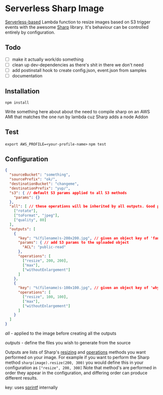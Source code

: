 # Serverless Sharp Image
[Serverless-based](https://www.github.com/serverless/serverless) Lambda function to resize images based on S3 trigger events with the awesome [Sharp](https://github.com/lovell/sharp) library. It's behaviour can be controlled entirely by configuration.

## Todo
- [ ] make it actually work/do something
- [ ] clean up dev-dependencies as there's shit in there we don't need
- [ ] add postinstall hook to create config.json, event.json from samples
- [ ] documentation

## Installation

`npm install`

Write something here about about the need to compile sharp on an AWS AMI that matches the one run by lambda cuz Sharp adds a node Addon

## Test

`export AWS_PROFILE=<your-profile-name>`
`npm test`

## Configuration

```json
{
  "sourceBucket": "something",
  "sourcePrefix": "ok/",
  "destinationBucket": "changeme",
  "destinationPrefix": "yup/",
  "s3": { // default S3 params applied to all S3 methods
    "params": {}
  },
  "all": [ // these operations will be inherited by all outputs. Good place to specify the file format and quality.
    ["rotate"],
    ["toFormat", "jpeg"],
    ["quality", 80]
  ],
  "outputs": [
    {
      "key": "%(filename)s-200x200.jpg", // given an object key of 'fancy/unicorn.png' the output key will be 'unicorn-200x200.jpg'
      "params": { // add S3 params to the uploaded object
        "ACL": "public-read"
      },
      "operations": [
        ["resize", 200, 200],
        ["max"],
        ["withoutEnlargement"]
      ]
    },
    {
      "key": "%(filename)s-100x100.jpg", // given an object key of 'why/hello/there/monkey.webp' the output key will be 'monkey-100x100.jpg'
      "operations": [
        ["resize", 100, 100],
        ["max"],
        ["withoutEnlargement"]
      ]
    }
  ]
}


```

*all* - applied to the image before creating all the outputs

*outputs* - define the files you wish to generate from the source

Outputs are lists of Sharp's [resizing](http://sharp.readthedocs.io/en/stable/api/#resizing) and [operations](http://sharp.readthedocs.io/en/stable/api/#operations) methods you want performed on your image. For example if you want to perform the Sharp method `sharp(image).resize(200, 300)` you would define this in your configuration as `["resize", 200, 300]`
Note that method's are performed in order they appear in the configuration, and differing order can produce different results.

key: uses [sprintf](https://github.com/alexei/sprintf.js) internally
